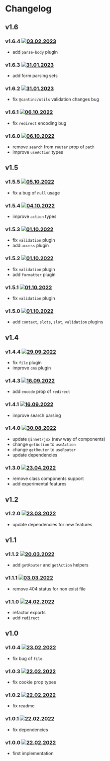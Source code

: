 # Changelog

## v1.6

### v1.6.4 [![03.02.2023](https://img.shields.io/date/1675435945)](https://github.com/d8corp/innet-server/tree/v1.6.4)

- add `parse-body` plugin

### v1.6.3 [![31.01.2023](https://img.shields.io/date/1675186207)](https://github.com/d8corp/innet-server/tree/v1.6.3)

- add form parsing sets

### v1.6.2 [![31.01.2023](https://img.shields.io/date/1675178303)](https://github.com/d8corp/innet-server/tree/v1.6.2)

- fix `@cantinc/utils` validation changes bug

### v1.6.1 [![06.10.2022](https://img.shields.io/date/1666253898)](https://github.com/d8corp/innet-server/tree/v1.6.1)

- fix `redirect` encoding bug

### v1.6.0 [![06.10.2022](https://img.shields.io/date/1665050954)](https://github.com/d8corp/innet-server/tree/v1.6.0)

- remove `search` from `router` prop of `path`
- improve `useAction` types

## v1.5

### v1.5.5 [![05.10.2022](https://img.shields.io/date/1664967350)](https://github.com/d8corp/innet-server/tree/v1.5.5)

- fix a bug of `null` usage

### v1.5.4 [![04.10.2022](https://img.shields.io/date/1664889168)](https://github.com/d8corp/innet-server/tree/v1.5.4)

- improve `action` types

### v1.5.3 [![01.10.2022](https://img.shields.io/date/1664637312)](https://github.com/d8corp/innet-server/tree/v1.5.3)

- fix `validation` plugin
- add `access` plugin

### v1.5.2 [![01.10.2022](https://img.shields.io/date/1664633276)](https://github.com/d8corp/innet-server/tree/v1.5.2)

- fix `validation` plugin
- add `formatter` plugin

### v1.5.1 [![01.10.2022](https://img.shields.io/date/1664630548)](https://github.com/d8corp/innet-server/tree/v1.5.1)

- fix `validation` plugin

### v1.5.0 [![01.10.2022](https://img.shields.io/date/1664627218)](https://github.com/d8corp/innet-server/tree/v1.5.0)

- add `context`, `slots`, `slot`, `validation` plugins

## v1.4

### v1.4.4 [![29.09.2022](https://img.shields.io/date/1664456868)](https://github.com/d8corp/innet-server/tree/v1.4.4)

- fix `file` plugin
- improve `cms` plugin

### v1.4.3 [![16.09.2022](https://img.shields.io/date/1663325198)](https://github.com/d8corp/innet-server/tree/v1.4.3)

- add `encode` prop of `redirect`

### v1.4.1 [![16.09.2022](https://img.shields.io/date/1663317250)](https://github.com/d8corp/innet-server/tree/v1.4.1)

- improve search parsing

### v1.4.0 [![30.08.2022](https://img.shields.io/date/1661860921)](https://github.com/d8corp/innet-server/tree/v1.4.0)

- update `@innet/jsx` (new way of components)
- change `getAction` to `useAction`
- change `getRouter` to `useRouter`
- update dependencies

### v1.3.0 [![23.04.2022](https://img.shields.io/date/1650705021)](https://github.com/d8corp/innet-server/tree/v1.3.0)

- remove class components support
- add experimental features

## v1.2

### v1.2.0 [![23.03.2022](https://img.shields.io/date/1648057022)](https://github.com/d8corp/innet-server/tree/v1.2.0)

- update dependencies for new features

## v1.1

### v1.1.2 [![20.03.2022](https://img.shields.io/date/1647785446)](https://github.com/d8corp/innet-server/tree/v1.1.2)

- add `getRouter` and `getAction` helpers

### v1.1.1 [![03.03.2022](https://img.shields.io/date/1646305103)](https://github.com/d8corp/innet-server/tree/v1.1.1)

- remove 404 status for non exist file

### v1.1.0 [![24.02.2022](https://img.shields.io/date/1645687821)](https://github.com/d8corp/innet-server/tree/v1.1.0)

- refactor exports
- add `redirect`

## v1.0

### v1.0.4 [![23.02.2022](https://img.shields.io/date/1645636911)](https://github.com/d8corp/innet-server/tree/v1.0.4)

- fix bug of `file`

### v1.0.3 [![22.02.2022](https://img.shields.io/date/1645546911)](https://github.com/d8corp/innet-server/tree/v1.0.3)

- fix cookie prop types

### v1.0.2 [![22.02.2022](https://img.shields.io/date/1645541852)](https://github.com/d8corp/innet-server/tree/v1.0.2)

- fix readme

### v1.0.1 [![22.02.2022](https://img.shields.io/date/1645541734)](https://github.com/d8corp/innet-server/tree/v1.0.1)

- fix dependencies

### v1.0.0 [![22.02.2022](https://img.shields.io/date/1645540670)](https://github.com/d8corp/innet-server/tree/v1.0.0)

- first implementation
